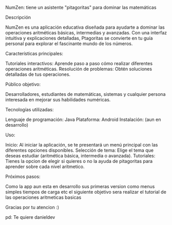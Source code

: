 NumZen: tiene un asistente "pitagoritas" para dominar las matemáticas

Descripción

NumZen es una aplicación educativa diseñada para ayudarte a dominar las operaciones aritméticas básicas, intermedias y avanzadas. 
Con una interfaz intuitiva y explicaciones detalladas, Ptagoritas se convierte en tu guía personal para explorar el fascinante mundo de los números.

Características principales:

Tutoriales interactivos: Aprende paso a paso cómo realizar diferentes operaciones aritméticas.
Resolución de problemas: Obtén soluciones detalladas de tus operaciones.


Público objetivo:

Desarrolladores, estudiantes de matemáticas, sistemas y cualquier persona interesada en mejorar sus habilidades numéricas.

Tecnologías utilizadas:

Lenguaje de programación: Java
Plataforma: Android
Instalación: (aun en desarrollo)

Uso:

Inicio: Al iniciar la aplicación, se te presentará un menú principal con las diferentes opciones disponibles.
Selección de tema: Elige el tema que deseas estudiar (aritmética básica, intermedia o avanzada).
Tutoriales: Tienes la opcion de elegir si quieres o no la ayuda de pitagoritas para aprender sobre cada nivel aritmetico.

Próximos pasos:

Como la app aun esta en desarrollo sus primeras version como menus simples tiempos de carga etc el siguiente objetivo sera
realizar el tutorial de las operaciones aritmeticas basicas

Gracias por tu atencion :)




pd: Te quiere danieldev
